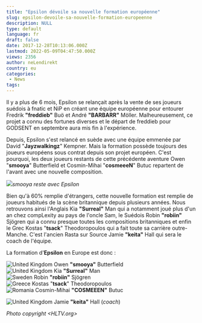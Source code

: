 ```yaml
---
title: "Epsilon dévoile sa nouvelle formation européenne"
slug: epsilon-devoile-sa-nouvelle-formation-europeenne
description: NULL
type: default
language: fr
draft: false
date: 2017-12-28T10:13:06.000Z
lastmod: 2022-05-09T04:47:50.000Z
views: 2356
author: neLendirekt
country: eu
categories:
 - News
tags:
---
```

Il y a plus de 6 mois, Epsilon se relançait après la vente de ses joueurs suédois à fnatic et NiP en créant une équipe européenne pour entourer Fredrik **"freddieb"** Buö et André **"BARBARR"** Möller. Malheureusement, ce projet a connu des fortunes diverses et le départ de freddieb pour GODSENT en septembre aura mis fin à l'expérience. 

Depuis, Epsilon s'est relancé en suède avec une équipe emmenée par David "**Jayzwalkingz**" Kempner. Mais la formation possède toujours des joueurs européens sous contrat depuis son projet européen. C'est pourquoi, les deux joueurs restants de cette précédente aventure Owen "**smooya**" Butterfield et Cosmin-Mihai "**cosmeeeN**" Butuc repartent de l'avant avec une nouvelle composition.

![](https://flickshot-ue.s3.eu-west-2.amazonaws.com/flickshot/article/5a031ff6d78d0/images/v7OMUfUEwzyzN3Qftq65hRGTiaOwXlJEBSf9ZINK.jpeg)_smooya reste avec Epsilon_

Bien qu'à 60% remplie d'étrangers, cette nouvelle formation est remplie de joueurs habitués de la scène britannique depuis plusieurs années. Nous retrouvons ainsi l'Anglais Kia **"Surreal"** Man qui a notamment joué plus d'un an chez compLexity au pays de l'oncle Sam, le Suédois Robin **"robiin"** Sjögren qui a connu presque toutes les compositions britanniques et enfin le Grec Kostas "**tsack**" Theodoropoulos qui a fait toute sa carrière outre-Manche. C'est l'ancien Rasta sur Source Jamie **"keita"** Hall qui sera le coach de l'équipe.

La formation d'**Epsilon** en Europe est donc :

![United Kingdom](/images/countries/gb.svg)⁠ Owen **"smooya"** Butterfield  
![United Kingdom](/images/countries/gb.svg)⁠ Kia **"Surreal"** Man  
![Sweden](/images/countries/se.svg)⁠ Robin **"robiin"** Sjögren  
![Greece](/images/countries/gr.svg)⁠ Kostas "**tsack**" Theodoropoulos  
![Romania](/images/countries/ro.svg)⁠ Cosmin-Mihai **"COSMEEEN"** Butuc

![United Kingdom](/images/countries/gb.svg)⁠ Jamie **"keita"** Hall (_coach_)

_Photo copyright [](HLTV.org)[](HLTV.org)[](HLTV.org)<HLTV.org>_
